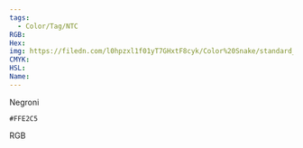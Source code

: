 ```yaml
---
tags:
  - Color/Tag/NTC
RGB:
Hex:
img: https://filedn.com/l0hpzxl1f01yT7GHxtF8cyk/Color%20Snake/standard_csv_to_svg//FFE2C5.svg
CMYK:
HSL:
Name:
---
```

Negroni
```palette
#FFE2C5
```
RGB
